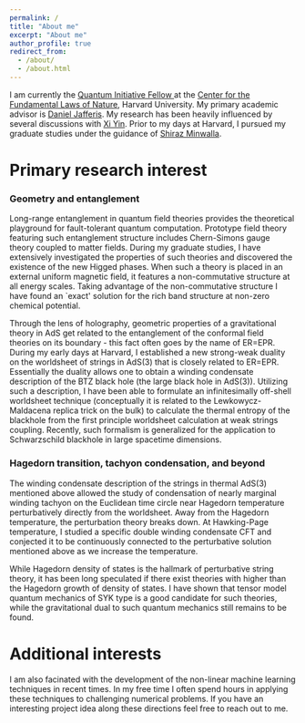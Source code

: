 ```yaml
---
permalink: /
title: "About me"
excerpt: "About me"
author_profile: true
redirect_from: 
  - /about/
  - /about.html
---
```


I am currently the [Quantum Initiative Fellow ](https://quantum.harvard.edu/post-doctoral-fellows) at the [Center for the Fundamental Laws of Nature](https://hetg.physics.harvard.edu), Harvard University. My primary academic advisor is [Daniel Jafferis](https://www.physics.harvard.edu/people/facpages/jafferis). My research has been heavily influenced by several discussions with [Xi Yin](https://www.physics.harvard.edu/people/facpages/yin). Prior to my days at Harvard, I pursued my graduate studies under the guidance of [Shiraz Minwalla](https://en.wikipedia.org/wiki/Shiraz_Minwalla). 

Primary research interest
======
### Geometry and entanglement

Long-range entanglement in quantum field theories provides the theoretical playground for fault-tolerant quantum computation. Prototype field theory featuring such entanglement structure includes Chern-Simons gauge theory coupled to matter fields. During my graduate studies, I have extensively investigated the properties of such theories and discovered the existence of the new Higged phases. When such a theory is placed in an external uniform magnetic field, it features a non-commutative structure at all energy scales. Taking advantage of the non-commutative structure I have found an `exact' solution for the rich band structure at non-zero chemical potential.

Through the lens of holography, geometric properties of a gravitational theory in AdS get related to the entanglement of the conformal field theories on its boundary - this fact often goes by the name of ER=EPR. During my early days at Harvard, I established a new strong-weak duality on the worldsheet of strings in AdS(3) that is closely related to ER=EPR. Essentially the duality allows one to obtain a winding condensate description of the BTZ black hole (the large black hole in AdS(3)). Utilizing such a description, I have been able to formulate an infinitesimally off-shell worldsheet technique (conceptually it is related to the Lewkowycz-Maldacena replica trick on the bulk) to calculate the thermal entropy of the blackhole from the first principle worldsheet calculation at weak strings coupling. Recently, such formalism is generalized for the application to Schwarzschild blackhole in large spacetime dimensions. 
   
### Hagedorn transition, tachyon condensation, and beyond

The winding condensate description of the strings in thermal AdS(3) mentioned above allowed the study of condensation of nearly marginal winding tachyon on the Euclidean time circle near Hagedorn temperature perturbatively directly from the worldsheet. Away from the Hagedorn temperature, the perturbation theory breaks down. At Hawking-Page temperature, I studied a specific double winding condensate CFT and conjected it to be continuously connected to the perturbative solution mentioned above as we increase the temperature. 

While Hagedorn density of states is the hallmark of perturbative string theory, it has been long speculated if there exist theories with higher than the Hagedorn growth of density of states. I have shown that tensor model quantum mechanics of SYK type is a good candidate for such theories, while the gravitational dual to such quantum mechanics still remains to be found.

Additional interests
======
I am also facinated with the development of the non-linear machine learning techniques in recent times. In my free time I often spend hours in applying these techniques to challenging numerical problems. If you have an interesting project idea along these directions feel free to reach out to me.
